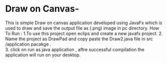 # Draw on Canvas-
This is  simple Draw on canvas application developed using JavaFx which is used to draw and save the output file as (.png) image in pc directory.
  How To Run :
  1.To use this project open eclips and create a new javafx project.
  2. Name the project as DrawPad and  copy paste the  Draw2.java file in src /application pacakge .  
  3. click on run as java application , aftre successful compilation the application will run on your desktop.
  
  
